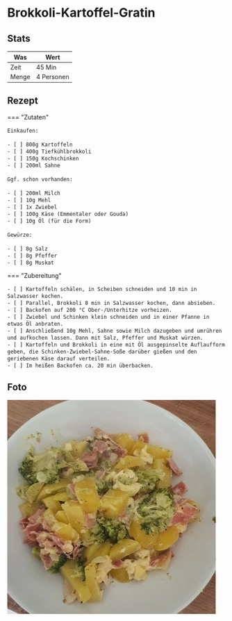 # Brokkoli-Kartoffel-Gratin

## Stats

| Was   | Wert        |
|-------|-------------|
| Zeit  | 45 Min      |
| Menge | 4 Personen |

## Rezept

=== "Zutaten"

    Einkaufen:

    - [ ] 800g Kartoffeln
    - [ ] 400g Tiefkühlbrokkoli
    - [ ] 150g Kochschinken
    - [ ] 200ml Sahne

    Ggf. schon vorhanden:

    - [ ] 200ml Milch
    - [ ] 10g Mehl
    - [ ] 1x Zwiebel
    - [ ] 100g Käse (Emmentaler oder Gouda)
    - [ ] 10g Öl (für die Form)

    Gewürze:

    - [ ] 8g Salz
    - [ ] 8g Pfeffer
    - [ ] 8g Muskat

=== "Zubereitung"

    - [ ] Kartoffeln schälen, in Scheiben schneiden und 10 min in Salzwasser kochen.
    - [ ] Parallel, Brokkoli 8 min in Salzwasser kochen, dann absieben.
    - [ ] Backofen auf 200 °C Ober-/Unterhitze vorheizen.
    - [ ] Zwiebel und Schinken klein schneiden und in einer Pfanne in etwas Öl anbraten.
    - [ ] Anschließend 10g Mehl, Sahne sowie Milch dazugeben und umrühren und aufkochen lassen. Dann mit Salz, Pfeffer und Muskat würzen.
    - [ ] Kartoffeln und Brokkoli in eine mit Öl ausgepinselte Auflaufform geben, die Schinken-Zwiebel-Sahne-Soße darüber gießen und den geriebenen Käse darauf verteilen.
    - [ ] Im heißen Backofen ca. 20 min überbacken. 

## Foto

![brokkoli-kartoffel-gratin](_brokkoli-kartoffel-gratin.webp)
